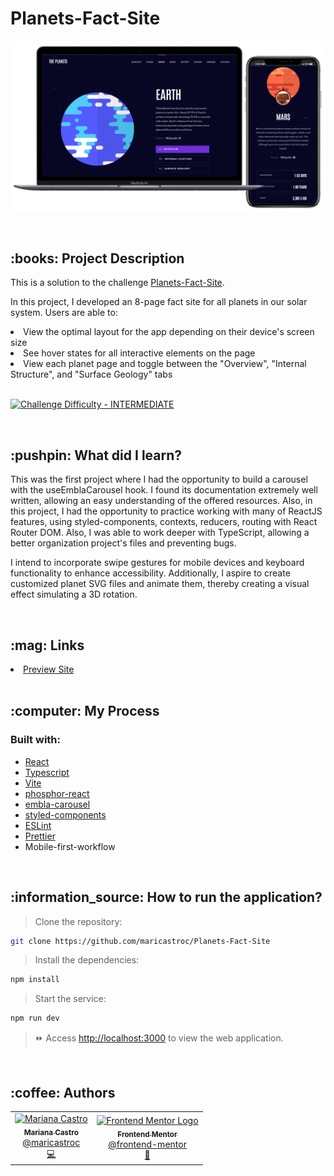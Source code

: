 # Planets-Fact-Site
<p align="center">
    <img alt="Print" src="/public/assets/print.png" width="800px" />
</p>

<br/>
<h2>:books: Project Description</h2>
<p>This is a solution to the challenge <a href="https://www.frontendmentor.io/challenges/planets-fact-site-gazqN8w_f" target="_blank">Planets-Fact-Site</a>.

<p>In this project, I developed an 8-page fact site for all planets in our solar system. Users are able to:</p>

<li>View the optimal layout for the app depending on their device's screen size</li>
<li>See hover states for all interactive elements on the page</li>
<li>View each planet page and toggle between the "Overview", "Internal Structure", and "Surface Geology" tabs</li>
<br/>

<p dir="auto"><a href="https://www.frontendmentor.io/challenges?difficulties=4" rel="nofollow"><img src="https://camo.githubusercontent.com/2f6759402e9f7625555fa5f32350ff20062bf34c3a829d2398075c44fe98be85/68747470733a2f2f696d672e736869656c64732e696f2f62616467652f446966666963756c74792d494e5445524d4544494154452d6631623630343f7374796c653d666f722d7468652d6261646765266c6f676f3d66726f6e74656e646d656e746f72" alt="Challenge Difficulty - INTERMEDIATE" data-canonical-src="https://img.shields.io/badge/Difficulty-INTERMEDIATE-f1b604?style=for-the-badge&amp;logo=frontendmentor" style="max-width: 100%;"></a></p>
<br/>
<h2>:pushpin: What did I learn?</h2>

<p>This was the first project where I had the opportunity to build a carousel with the useEmblaCarousel hook. I found its documentation extremely well written, allowing an easy understanding of the offered resources. Also, in this project, I had the opportunity to practice working with many of ReactJS features, using styled-components, contexts, reducers, routing with React Router DOM. Also, I was able to work deeper with TypeScript, allowing a better organization project's files and preventing bugs.</p>

<p>I intend to incorporate swipe gestures for mobile devices and keyboard functionality to enhance accessibility. Additionally, I aspire to create customized planet SVG files and animate them, thereby creating a visual effect simulating a 3D rotation.</p>

<br/>
<h2>:mag: Links</h2>
<li><a href="https://maricastroc-planets-fact-site.netlify.app/" target="_blank">Preview Site</a></li>
<br/>
<h2>:computer: My Process</h2>
<h3>Built with:</h3>

- [React](https://reactjs.org/)
- [Typescript](https://www.typescriptlang.org/)
- [Vite](https://vitejs.dev/)
- [phosphor-react](https://phosphoricons.com/)
- [embla-carousel](https://www.embla-carousel.com/)
- [styled-components](https://styled-components.com/)
- [ESLint](https://eslint.org/)
- [Prettier](https://prettier.io/)
- Mobile-first-workflow

<br/>

<h2>:information_source: How to run the application?</h2>

> Clone the repository:

```bash
git clone https://github.com/maricastroc/Planets-Fact-Site
```

> Install the dependencies:

```bash
npm install
```

> Start the service:

```bash
npm run dev
```

> :fast_forward: Access [http://localhost:3000](http://localhost:3000) to view the web application.
<br/>

<h2>:coffee: Authors</h2>

<table>
  <tr>
    <td align="center">
      <a href="http://github.com/maricastroc/">
        <img src="https://avatars.githubusercontent.com/u/121824373?s=400v=4" width="100px;" alt="Mariana Castro"/>
        <br />
        <sub>
          <b>Mariana Castro</b>
        </sub>
       </a>
       <br />
       <a href="https://www.linkedin.com/in/mariana-castro-297586264/" title="Linkedin">@maricastroc</a>
       <br />
       <a href="https://github.com/maricastroc/Planets-Fact-Site" title="Code">💻</a>
    </td>
    <td align="center">
      <a href="https://www.frontendmentor.io/home">
        <img src="https://media.licdn.com/dms/image/C4D0BAQG_rUOmQjzleQ/company-logo_200_200/0/1568560623067?e=1694044800&v=beta&t=wyVlJzZC3xroCA9QO9eaJTGUZIH6-LEUS2-VEAxAthY" width="100px;" alt="Frontend Mentor Logo"/>
        <br />
        <sub>
          <b>Frontend Mentor</b>
        </sub>
       </a>
       <br />
       <a href="https://www.linkedin.com/company/frontend-mentor/" title="Linkedin">@frontend-mentor</a>
       <br />
       <a href="https://www.frontendmentor.io/home" title="Front-end Challenges Platform">🚀</a>
    </td>
  </tr>
</table>
